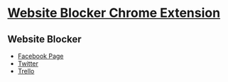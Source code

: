 [Website Blocker Chrome Extension](https://chrome.google.com/webstore/detail/hclgegipaehbigmbhdpfapmjadbaldib)
==============================================================================================================


Website Blocker
---------------

- [Facebook Page](https://www.facebook.com/website.blocker)
- [Twitter](https://twitter.com/website_blocker)
- [Trello](https://trello.com/board/website-blocker/4f35d7b77869c74e2b001733)



